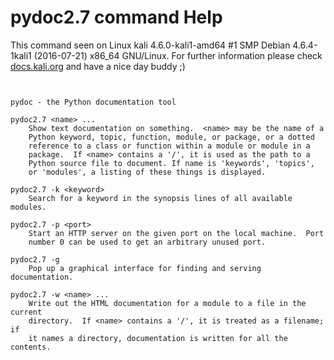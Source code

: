 # pydoc2.7 command Help

 This command seen on Linux kali 4.6.0-kali1-amd64 #1 SMP Debian 4.6.4-1kali1 (2016-07-21) x86_64 GNU/Linux. For further information please check [docs.kali.org](docs.kali.org) and have a nice day buddy ;) 

~~~


pydoc - the Python documentation tool

pydoc2.7 <name> ...
    Show text documentation on something.  <name> may be the name of a
    Python keyword, topic, function, module, or package, or a dotted
    reference to a class or function within a module or module in a
    package.  If <name> contains a '/', it is used as the path to a
    Python source file to document. If name is 'keywords', 'topics',
    or 'modules', a listing of these things is displayed.

pydoc2.7 -k <keyword>
    Search for a keyword in the synopsis lines of all available modules.

pydoc2.7 -p <port>
    Start an HTTP server on the given port on the local machine.  Port
    number 0 can be used to get an arbitrary unused port.

pydoc2.7 -g
    Pop up a graphical interface for finding and serving documentation.

pydoc2.7 -w <name> ...
    Write out the HTML documentation for a module to a file in the current
    directory.  If <name> contains a '/', it is treated as a filename; if
    it names a directory, documentation is written for all the contents.


~~~
